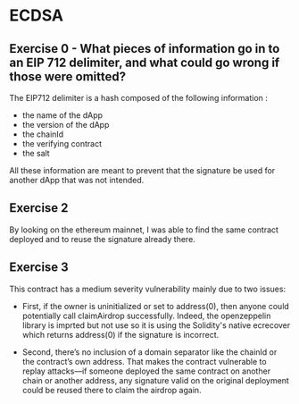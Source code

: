 # ECDSA

## Exercise 0 - What pieces of information go in to an EIP 712 delimiter, and what could go wrong if those were omitted?

The EIP712 delimiter is a hash composed of the following information :
- the name of the dApp
- the version of the dApp
- the chainId 
- the verifying contract
- the salt

All these information are meant to prevent that the signature be used for another dApp that was not intended.
## Exercise 2
By looking on the ethereum mainnet, I was able to find the same contract deployed and to reuse the signature already there.
 ## Exercise 3
 This contract has a medium severity vulnerability mainly due to two issues:

- First, if the owner is uninitialized or set to address(0), then anyone could potentially call claimAirdrop successfully. Indeed, the openzeppelin library is imprted but not use so it is using the Solidity's native ecrecover which returns address(0) if the signature is incorrect.

- Second, there’s no inclusion of a domain separator like the chainId or the contract’s own address. That makes the contract vulnerable to replay attacks—if someone deployed the same contract on another chain or another address, any signature valid on the original deployment could be reused there to claim the airdrop again.

